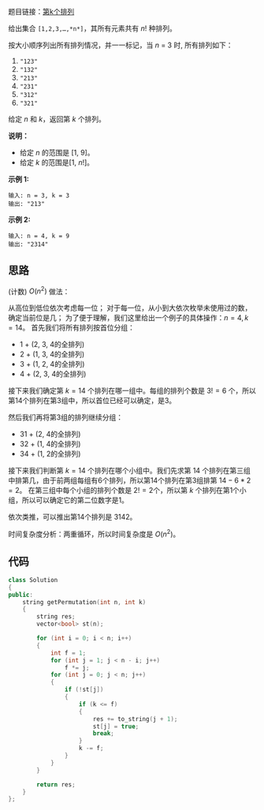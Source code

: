 题目链接：[第k个排列](https://leetcode-cn.com/problems/permutation-sequence/)

给出集合 `[1,2,3,…,*n*]`，其所有元素共有 *n*! 种排列。

按大小顺序列出所有排列情况，并一一标记，当 *n* = 3 时, 所有排列如下：

1. `"123"`
2. `"132"`
3. `"213"`
4. `"231"`
5. `"312"`
6. `"321"`

给定 *n* 和 *k*，返回第 *k* 个排列。

**说明：**

- 给定 *n* 的范围是 [1, 9]。
- 给定 *k* 的范围是[1,  *n*!]。

**示例 1:**

```
输入: n = 3, k = 3
输出: "213"
```

**示例 2:**

```
输入: n = 4, k = 9
输出: "2314"
```

## 思路

(计数) $O(n^2)$
做法：

从高位到低位依次考虑每一位；
对于每一位，从小到大依次枚举未使用过的数，确定当前位是几；
为了便于理解，我们这里给出一个例子的具体操作：$n = 4, k = 14$。
首先我们将所有排列按首位分组：

- 1 + (2, 3, 4的全排列)
- 2 + (1, 3, 4的全排列)
- 3 + (1, 2, 4的全排列)
- 4 + (2, 3, 4的全排列)

接下来我们确定第 $k = 14$ 个排列在哪一组中。每组的排列个数是 $3! = 6$ 个，所以第14个排列在第3组中，所以首位已经可以确定，是3。

然后我们再将第3组的排列继续分组：

- 31 + (2, 4的全排列)
- 32 + (1, 4的全排列)
- 34 + (1, 2的全排列)

接下来我们判断第 $k = 14$ 个排列在哪个小组中。我们先求第 $14$ 个排列在第三组中排第几，由于前两组每组有6个排列，所以第14个排列在第3组排第 $14 - 6 * 2 = 2$。
  在第三组中每个小组的排列个数是 $2! = 2$个，所以第 $k$ 个排列在第1个小组，所以可以确定它的第二位数字是1。

依次类推，可以推出第14个排列是 3142。

时间复杂度分析：两重循环，所以时间复杂度是 $O(n^2)$。

## 代码

```cpp
class Solution
{
public:
    string getPermutation(int n, int k)
    {
        string res;
        vector<bool> st(n);

        for (int i = 0; i < n; i++)
        {
            int f = 1;
            for (int j = 1; j < n - i; j++)
                f *= j;
            for (int j = 0; j < n; j++)
            {
                if (!st[j])
                {
                    if (k <= f)
                    {
                        res += to_string(j + 1);
                        st[j] = true;
                        break;
                    }
                    k -= f;
                }
            }
        }

        return res;
    }
};
```

